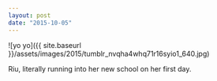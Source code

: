 ```yaml
---
layout: post
date: "2015-10-05"
---
```


![yo yo]({{ site.baseurl }}/assets/images/2015/tumblr_nvqha4whq71r16syio1_640.jpg)

Riu, literally running into her new school on her first day.

